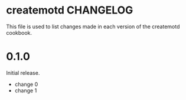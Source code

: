 # createmotd CHANGELOG

This file is used to list changes made in each version of the createmotd cookbook.

# 0.1.0

Initial release.

- change 0
- change 1

